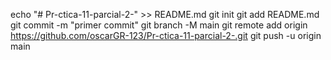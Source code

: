 echo "# Pr-ctica-11-parcial-2-" >> README.md 
git init 
git add README.md 
git commit -m "primer commit" 
git branch -M main 
git remote add origin https://github.com/oscarGR-123/Pr-ctica-11-parcial-2-.git
 git push -u origin main
